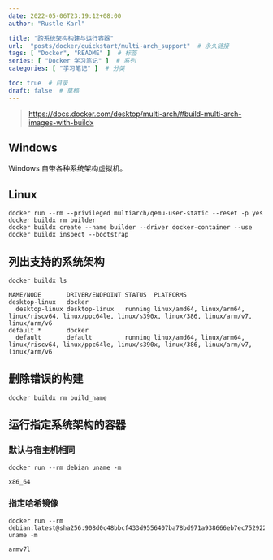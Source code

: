 ```yaml
---
date: 2022-05-06T23:19:12+08:00
author: "Rustle Karl"

title: "跨系统架构构建与运行容器"
url:  "posts/docker/quickstart/multi-arch_support"  # 永久链接
tags: [ "Docker", "README" ]  # 标签
series: [ "Docker 学习笔记" ]  # 系列
categories: [ "学习笔记" ]  # 分类

toc: true  # 目录
draft: false  # 草稿
---
```


> https://docs.docker.com/desktop/multi-arch/#build-multi-arch-images-with-buildx


## Windows

Windows 自带各种系统架构虚拟机。

## Linux

```shell
docker run --rm --privileged multiarch/qemu-user-static --reset -p yes
docker buildx rm builder
docker buildx create --name builder --driver docker-container --use
docker buildx inspect --bootstrap
```

## 列出支持的系统架构

```shell
docker buildx ls
```

```
NAME/NODE       DRIVER/ENDPOINT STATUS  PLATFORMS
desktop-linux   docker
  desktop-linux desktop-linux   running linux/amd64, linux/arm64, linux/riscv64, linux/ppc64le, linux/s390x, linux/386, linux/arm/v7, linux/arm/v6
default *       docker
  default       default         running linux/amd64, linux/arm64, linux/riscv64, linux/ppc64le, linux/s390x, linux/386, linux/arm/v7, linux/arm/v6
```

## 删除错误的构建

```shell
docker buildx rm build_name
```

## 运行指定系统架构的容器

### 默认与宿主机相同

```shell
docker run --rm debian uname -m
```

```
x86_64
```

### 指定哈希镜像

```shell
docker run --rm debian:latest@sha256:908d0c48bbcf433d9556407ba78bd971a938666eb7ec75292283f5ff10cf0a11 uname -m
```

```
armv7l
```
